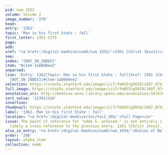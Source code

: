 ```yaml
---
pid: num_1933
volume: Volume 2
image_number: '276'
head:
entry: '1362'
topic: 'Man in his first State : fall'
first_letter: 1351-1375
page:
add:
xref: "<a href='/digital-beehive/num6/num_1932/'>1361 [Christ Jesus]</a>"
see:
index: "[NOT_IN_INDEX]"
item: "#item-1a80d6ee2"
unparsed:
line: 'Entry: 1362|Topic: Man in his first State : fall|Xref: 1361 [Christ Jesus]|Index:
  [NOT_IN_INDEX]|#item-1a80d6ee2'
selection: https://stacks.stanford.edu/image/iiif/fm855tg5659/1607_0743/881,1154,2824,377/full/0/default.jpg
full_image: https://stacks.stanford.edu/image/iiif/fm855tg5659/1607_0743/full/full/0/default.jpg
annotation_uri: http://beehive-anno.library.upenn.edu/annotation/1674768387475
sort_value: '227611154'
insertion:
thumbnail: https://stacks.stanford.edu/image/iiif/fm855tg5659/1607_0743/881,1154,600,180/250,/0/default.jpg
label: '1362. Man in his first State : fall'
location: "<a href='/digital-beehive/toc/toc2_266/'>Full Page</a>"
issue: The point of reference for "adde S. anteced," is not entirely clear. It is
  likely a cross-reference to the previous entry, 1361 [Christ Jesus].
also_in_entry: "<a href='/digital-beehive/num6/num_1934/'>Duties of Believers</a>"
order: '200'
layout: alpha_item
collection: num6
---
```

